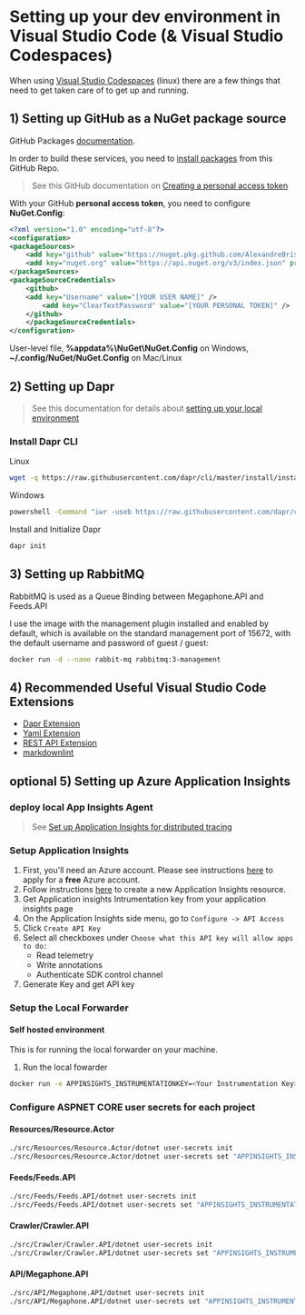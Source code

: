 # Setting up your dev environment in Visual Studio Code (& Visual Studio Codespaces)

When using [Visual Studio Codespaces](https://visualstudio.microsoft.com/services/visual-studio-codespaces/) (linux) there are a few things that need to get taken care of to get up and running.

## 1) Setting up GitHub as a NuGet package source

GitHub Packages [documentation](https://docs.github.com/en/packages).

In order to build these services, you need to [install packages](https://docs.github.com/en/packages/using-github-packages-with-your-projects-ecosystem/configuring-dotnet-cli-for-use-with-github-packages) from this GitHub Repo. 

> See this GitHub documentation on [Creating a personal access token](https://docs.github.com/en/github/authenticating-to-github/creating-a-personal-access-token)

With your GitHub **personal access token**, you need to configure **NuGet.Config**:

``` xml
<?xml version="1.0" encoding="utf-8"?>
<configuration>
<packageSources>
    <add key="github" value="https://nuget.pkg.github.com/AlexandreBrisebois/index.json" />
    <add key="nuget.org" value="https://api.nuget.org/v3/index.json" protocolVersion="3" />
</packageSources>
<packageSourceCredentials>
    <github>
    <add key="Username" value="[YOUR USER NAME]" />
        <add key="ClearTextPassword" value="[YOUR PERSONAL TOKEN]" />
    </github>
    </packageSourceCredentials>
</configuration>
```

User-level file, **%appdata%\NuGet\NuGet.Config** on Windows, **~/.config/NuGet/NuGet.Config** on Mac/Linux

## 2) Setting up Dapr

> See this documentation for details about [setting up your local environment](https://github.com/dapr/docs/blob/master/getting-started/environment-setup.md)

### Install Dapr CLI

Linux

```bash
wget -q https://raw.githubusercontent.com/dapr/cli/master/install/install.sh -O - | /bin/bash
```

Windows

```bash
powershell -Command "iwr -useb https://raw.githubusercontent.com/dapr/cli/master/install/install.ps1 | iex"
```

Install and Initialize Dapr

```bash
dapr init
```

## 3) Setting up RabbitMQ

RabbitMQ is used as a Queue Binding between Megaphone.API and Feeds.API

I use the image with the management plugin installed and enabled by default, which is available on the standard management port of 15672, with the default username and password of guest / guest:

```bash
docker run -d --name rabbit-mq rabbitmq:3-management
```

## 4) Recommended Useful Visual Studio Code Extensions

- [Dapr Extension](https://marketplace.visualstudio.com/items?itemName=ms-azuretools.vscode-dapr)
- [Yaml Extension](https://marketplace.visualstudio.com/items?itemName=redhat.vscode-yaml)
- [REST API Extension](https://marketplace.visualstudio.com/items?itemName=humao.rest-client)
- [markdownlint](https://marketplace.visualstudio.com/items?itemName=DavidAnson.vscode-markdownlint)

## **optional** 5) Setting up Azure Application Insights

### deploy local App Insights Agent

> See [Set up Application Insights for distributed tracing](https://github.com/dapr/docs/blob/master/howto/diagnose-with-tracing/azure-monitor.md)

### Setup Application Insights

1. First, you'll need an Azure account. Please see instructions [here](https://azure.microsoft.com/free/) to apply for a **free** Azure account.
2. Follow instructions [here](https://docs.microsoft.com/en-us/azure/azure-monitor/app/create-new-resource) to create a new Application Insights resource.
3. Get Application insights Intrumentation key from your application insights page
4. On the Application Insights side menu, go to `Configure -> API Access`
5. Click `Create API Key`
6. Select all checkboxes under `Choose what this API key will allow apps to do:`
   - Read telemetry
   - Write annotations
   - Authenticate SDK control channel
7. Generate Key and get API key

### Setup the Local Forwarder

#### Self hosted environment

This is for running the local forwarder on your machine.

1. Run the local fowarder

```bash
docker run -e APPINSIGHTS_INSTRUMENTATIONKEY=<Your Instrumentation Key> -e APPINSIGHTS_LIVEMETRICSSTREAMAUTHENTICATIONAPIKEY=<Your API Key> -d -p 55678:55678 daprio/dapr-localforwarder:latest
```

### Configure ASPNET CORE user secrets for each project

#### Resources/Resource.Actor

```bash
./src/Resources/Resource.Actor/dotnet user-secrets init
./src/Resources/Resource.Actor/dotnet user-secrets set "APPINSIGHTS_INSTRUMENTATIONKEY" "<Your Instrumentation Key>"
```

#### Feeds/Feeds.API

```bash
./src/Feeds/Feeds.API/dotnet user-secrets init
./src/Feeds/Feeds.API/dotnet user-secrets set "APPINSIGHTS_INSTRUMENTATIONKEY" "<Your Instrumentation Key>"
```

#### Crawler/Crawler.API

```bash
./src/Crawler/Crawler.API/dotnet user-secrets init
./src/Crawler/Crawler.API/dotnet user-secrets set "APPINSIGHTS_INSTRUMENTATIONKEY" "<Your Instrumentation Key>"
```

#### API/Megaphone.API

```bash
./src/API/Megaphone.API/dotnet user-secrets init
./src/API/Megaphone.API/dotnet user-secrets set "APPINSIGHTS_INSTRUMENTATIONKEY" "<Your Instrumentation Key>"
```
